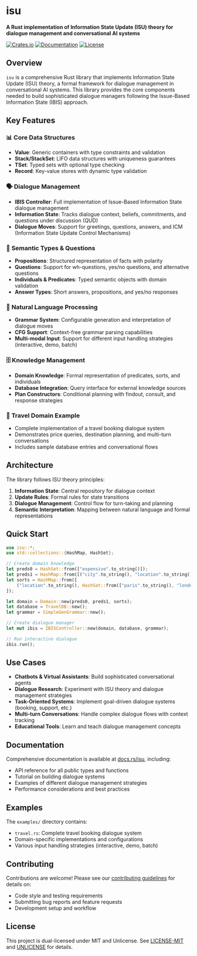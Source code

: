 # isu

**A Rust implementation of Information State Update (ISU) theory for dialogue management and conversational AI systems**

[![Crates.io](https://img.shields.io/crates/v/isu.svg)](https://crates.io/crates/isu)
[![Documentation](https://docs.rs/isu/badge.svg)](https://docs.rs/isu)
[![License](https://img.shields.io/badge/license-MIT%2FUnlicense-blue.svg)](https://github.com/cryptopatrick/isu)

## Overview

`isu` is a comprehensive Rust library that implements Information State Update (ISU) theory, a formal framework for dialogue management in conversational AI systems. This library provides the core components needed to build sophisticated dialogue managers following the Issue-Based Information State (IBIS) approach.

## Key Features

### 📊 **Core Data Structures**
- **Value**: Generic containers with type constraints and validation
- **Stack/StackSet**: LIFO data structures with uniqueness guarantees
- **TSet**: Typed sets with optional type checking
- **Record**: Key-value stores with dynamic type validation

### 🗣️ **Dialogue Management**
- **IBIS Controller**: Full implementation of Issue-Based Information State dialogue management
- **Information State**: Tracks dialogue context, beliefs, commitments, and questions under discussion (QUD)
- **Dialogue Moves**: Support for greetings, questions, answers, and ICM (Information State Update Control Mechanisms)

### 🧠 **Semantic Types & Questions**
- **Propositions**: Structured representation of facts with polarity
- **Questions**: Support for wh-questions, yes/no questions, and alternative questions
- **Individuals & Predicates**: Typed semantic objects with domain validation
- **Answer Types**: Short answers, propositions, and yes/no responses

### 📝 **Natural Language Processing**
- **Grammar System**: Configurable generation and interpretation of dialogue moves
- **CFG Support**: Context-free grammar parsing capabilities
- **Multi-modal Input**: Support for different input handling strategies (interactive, demo, batch)

### 🗄️ **Knowledge Management**
- **Domain Knowledge**: Formal representation of predicates, sorts, and individuals
- **Database Integration**: Query interface for external knowledge sources
- **Plan Constructors**: Conditional planning with findout, consult, and response strategies

### 🎯 **Travel Domain Example**
- Complete implementation of a travel booking dialogue system
- Demonstrates price queries, destination planning, and multi-turn conversations
- Includes sample database entries and conversational flows

## Architecture

The library follows ISU theory principles:

1. **Information State**: Central repository for dialogue context
2. **Update Rules**: Formal rules for state transitions
3. **Dialogue Management**: Control flow for turn-taking and planning
4. **Semantic Interpretation**: Mapping between natural language and formal representations

## Quick Start

```rust
use isu::*;
use std::collections::{HashMap, HashSet};

// Create domain knowledge
let preds0 = HashSet::from(["expensive".to_string()]);
let preds1 = HashMap::from([("city".to_string(), "location".to_string())]);
let sorts = HashMap::from([
    ("location".to_string(), HashSet::from(["paris".to_string(), "london".to_string()]))
]);

let domain = Domain::new(preds0, preds1, sorts);
let database = TravelDB::new();
let grammar = SimpleGenGrammar::new();

// Create dialogue manager
let mut ibis = IBISController::new(domain, database, grammar);

// Run interactive dialogue
ibis.run();
```

## Use Cases

- **Chatbots & Virtual Assistants**: Build sophisticated conversational agents
- **Dialogue Research**: Experiment with ISU theory and dialogue management strategies  
- **Task-Oriented Systems**: Implement goal-driven dialogue systems (booking, support, etc.)
- **Multi-turn Conversations**: Handle complex dialogue flows with context tracking
- **Educational Tools**: Learn and teach dialogue management concepts

## Documentation

Comprehensive documentation is available at [docs.rs/isu](https://docs.rs/isu), including:
- API reference for all public types and functions
- Tutorial on building dialogue systems
- Examples of different dialogue management strategies
- Performance considerations and best practices

## Examples

The `examples/` directory contains:
- `travel.rs`: Complete travel booking dialogue system
- Domain-specific implementations and configurations
- Various input handling strategies (interactive, demo, batch)

## Contributing

Contributions are welcome! Please see our [contributing guidelines](CONTRIBUTING.md) for details on:
- Code style and testing requirements
- Submitting bug reports and feature requests
- Development setup and workflow

## License

This project is dual-licensed under MIT and Unlicense. See [LICENSE-MIT](LICENSE-MIT) and [UNLICENSE](UNLICENSE) for details.